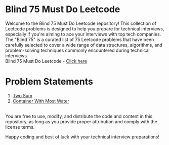 # Blind 75 Must Do Leetcode

Welcome to the Blind 75 Must Do Leetcode repository! This collection of Leetcode problems is designed to help you prepare for technical interviews, especially if you're aiming to ace your interviews with top tech companies. The "Blind 75" is a curated list of 75 Leetcode problems that have been carefully selected to cover a wide range of data structures, algorithms, and problem-solving techniques commonly encountered during technical interviews.<br>
Blind 75 Must Do Leetcode - [Click here](https://leetcode.com/list/xi4ci4ig/)

# Problem Statements
1. [Two Sum](https://leetcode.com/problems/two-sum/?envType=list&envId=poxu4l93)<br>
4. [Container With Most Water](https://leetcode.com/problems/container-with-most-water/?envType=list&envId=poxu4l93)<br><br>






You are free to use, modify, and distribute the code and content in this repository, as long as you provide proper attribution and comply with the license terms.

Happy coding and best of luck with your technical interview preparations!